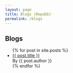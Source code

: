 ```yaml
---
layout: page
title: Blogs (RepoDb)
permalink: /blogs
---
```


## Blogs

<ul class="blogs">
  {% for post in site.posts %}
    <li class="blog-entry">
      <a href="{{ post.url }}">{{ post.title }}</a>
      <br/>
      <span>By {{ post.author }}</span>
    </li>
  {% endfor %}
</ul>